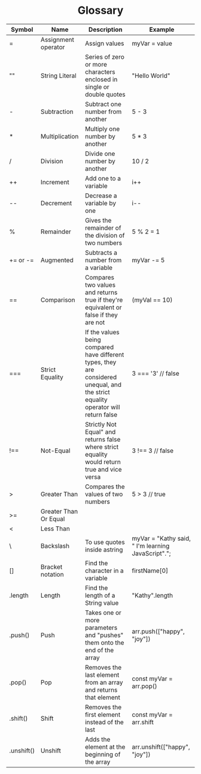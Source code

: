 <h1 align="center">Glossary</h1>

| Symbol     | Name                  | Description                                                                                                                        | Example                                              |
| ---------- | --------------------- | ---------------------------------------------------------------------------------------------------------------------------------- | ---------------------------------------------------- |
| =          | Assignment operator   | Assign values                                                                                                                      | myVar = value                                        |
| ""         | String Literal        | Series of zero or more characters enclosed in single or double quotes                                                              | "Hello World"                                        |
| -          | Subtraction           | Subtract one number from another                                                                                                   | 5 - 3                                                |
| \*         | Multiplication        | Multiply one number by another                                                                                                     | 5 \* 3                                               |
| /          | Division              | Divide one number by another                                                                                                       | 10 / 2                                               |
| ++         | Increment             | Add one to a variable                                                                                                              | i++                                                  |
| --         | Decrement             | Decrease a variable by one                                                                                                         | i--                                                  |
| %          | Remainder             | Gives the remainder of the division of two numbers                                                                                 | 5 % 2 = 1                                            |
| += or -=   | Augmented             | Subtracts a number from a variable                                                                                                 | myVar -= 5                                           |
| ==         | Comparison            | Compares two values and returns true if they're equivalent or false if they are not                                                | (myVal == 10)                                        |
| ===        | Strict Equality       | If the values being compared have different types, they are considered unequal, and the strict equality operator will return false | 3 === '3' // false                                   |
| !==        | Not-Equal             | Strictly Not Equal" and returns false where strict equality would return true and vice versa                                       | 3 !== 3 // false                                     |
| >          | Greater Than          | Compares the values of two numbers                                                                                                 | 5 > 3 // true                                        |
| >=         | Greater Than Or Equal |
| <          | Less Than             |
| \          | Backslash             | To use quotes inside astring                                                                                                       | myVar = "Kathy said, \" I'm learning JavaScript\"."; |
| []         | Bracket notation      | Find the character in a variable                                                                                                   | firstName[0]                                         |
| .length    | Length                | Find the length of a String value                                                                                                  | "Kathy".length                                       |
| .push()    | Push                  | Takes one or more parameters and "pushes" them onto the end of the array                                                           | arr.push(["happy", "joy"])                           |
| .pop()     | Pop                   | Removes the last element from an array and returns that element                                                                    | const myVar = arr.pop()                              |
| .shift()   | Shift                 | Removes the first element instead of the last                                                                                      | const myVar = arr.shift                              |
| .unshift() | Unshift               | Adds the element at the beginning of the array                                                                                     | arr.unshift(["happy", "joy"])                        |
